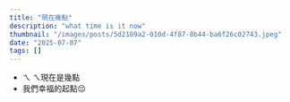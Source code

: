 ```yaml
---
title: "現在幾點"
description: "what time is it now"
thumbnail: "/images/posts/5d2109a2-010d-4f87-8b44-ba6f26c02743.jpeg"
date: "2025-07-07"
tags: []
---
```

- ㄟ ㄟ現在是幾點
- 我們幸福的起點😔
